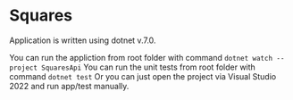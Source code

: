 # Squares

Application is written using dotnet v.7.0.

You can run the appliction from root folder with command `dotnet watch --project SquaresApi`
You can run the unit tests from root folder with command `dotnet test`
Or you can just open the project via Visual Studio 2022 and run app/test manually.